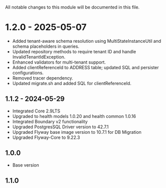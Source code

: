 All notable changes to this module will be documented in this file.

# 1.2.0 - 2025-05-07
* Added tenant-aware schema resolution using MultiStateInstanceUtil and schema placeholders in queries.
* Updated repository methods to require tenant ID and handle InvalidTenantIdException.
* Enhanced validators for multi-tenant support.
* Added clientReferenceId to ADDRESS table; updated SQL and persister configurations.
* Removed tracer dependency.
* Updated migrate.sh and added SQL for clientReferenceId.

## 1.1.2 - 2024-05-29
- Integrated Core 2.9LTS
- Upgraded to health models 1.0.20 and health common 1.0.16
- Integrated Boundary v2 functionality
- Upgraded PostgresSQL Driver version to 42.7.1
- Upgraded Flyway base image version to 10.7.1 for DB Migration
- Upgraded Flyway-Core to 9.22.3

## 1.0.0

- Base version

## 1.1.0
